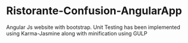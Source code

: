 # Ristorante-Confusion-AngularApp
Angular Js website with bootstrap. Unit Testing has been implemented using Karma-Jasmine along with minification using GULP
